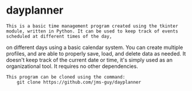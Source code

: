 # dayplanner
    This is a basic time management program created using the tkinter module, written in Python. It can be used to keep track of events scheduled at different times of the day,
on different days using a basic calendar system. You can create multiple profiles, and are able to properly save, load, and delete data as needed. It doesn't keep track of the
current date or time, it's simply used as an organizational tool. It requires no other dependencies.

    This program can be cloned using the command:
        git clone https://github.com/jms-guy/dayplanner
